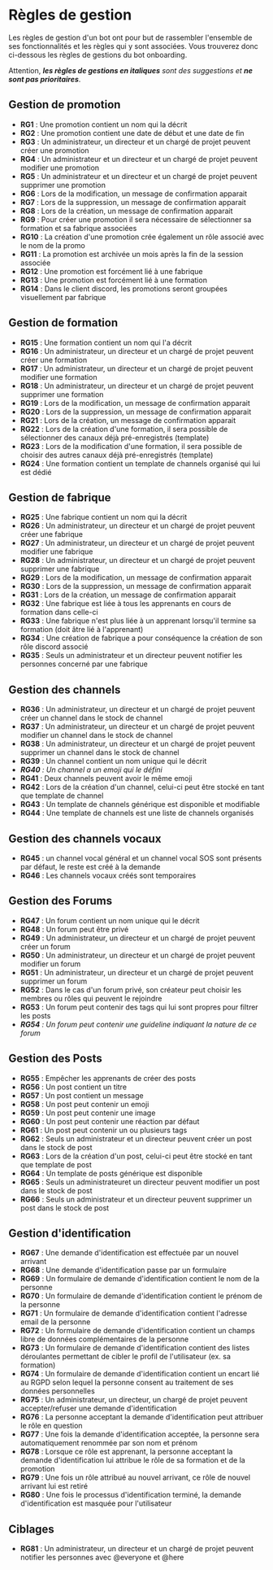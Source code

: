 # Règles de gestion

Les règles de gestion d'un bot ont pour but de rassembler l'ensemble de ses fonctionnalités et les règles qui y sont associées. Vous trouverez donc ci-dessous les règles de gestions du bot onboarding.

Attention, ***les règles de gestions en italiques** sont des suggestions et **ne sont pas prioritaires***.

## Gestion de promotion

- **RG1** : Une promotion contient un nom qui la décrit
- **RG2** : Une promotion contient une date de début et une date de fin
- **RG3** : Un administrateur, un directeur et un chargé de projet peuvent créer une promotion
- **RG4** : Un administrateur et un directeur et un chargé de projet peuvent modifier une promotion
- **RG5** : Un administrateur et un directeur et un chargé de projet peuvent supprimer une promotion
- **RG6** : Lors de la modification, un message de confirmation apparait
- **RG7** : Lors de la suppression, un message de confirmation apparait
- **RG8** : Lors de la création, un message de confirmation apparait
- **RG9** : Pour créer une promotion il sera nécessaire de sélectionner sa formation et sa fabrique associées
- **RG10** : La création d'une promotion crée également un rôle associé avec le nom de la promo
- **RG11** : La promotion est archivée un mois après la fin de la session associée
- **RG12** : Une promotion est forcément lié à une fabrique
- **RG13** : Une promotion est forcément lié à une formation
- **RG14** : Dans le client discord, les promotions seront groupées visuellement par fabrique

## Gestion de formation

- **RG15** : Une formation contient un nom qui l'a décrit
- **RG16** : Un administrateur, un directeur et un chargé de projet peuvent créer une formation
- **RG17** : Un administrateur, un directeur et un chargé de projet peuvent modifier une formation
- **RG18** : Un administrateur, un directeur et un chargé de projet peuvent supprimer une formation
- **RG19** : Lors de la modification, un message de confirmation apparait
- **RG20** : Lors de la suppression, un message de confirmation apparait
- **RG21** : Lors de la création, un message de confirmation apparait
- **RG22** : Lors de la création d'une formation, il sera possible de sélectionner des canaux déjà pré-enregistrés (template)
- **RG23** : Lors de la modification d'une formation, il sera possible de choisir des autres canaux déjà pré-enregistrés (template)
- **RG24** : Une formation contient un template de channels organisé qui lui est dédié

## Gestion de fabrique

- **RG25** : Une fabrique contient un nom qui la décrit
- **RG26** : Un administrateur, un directeur et un chargé de projet peuvent créer une fabrique
- **RG27** : Un administrateur, un directeur et un chargé de projet peuvent modifier une fabrique
- **RG28** : Un administrateur, un directeur et un chargé de projet peuvent supprimer une fabrique
- **RG29** : Lors de la modification, un message de confirmation apparait
- **RG30** : Lors de la suppression, un message de confirmation apparait
- **RG31** : Lors de la création, un message de confirmation apparait
- **RG32** : Une fabrique est liée à tous les apprenants en cours de formation dans celle-ci
- **RG33** : Une fabrique n'est plus liée à un apprenant lorsqu'il termine sa formation (doit âtre lié à l'apprenant)
- **RG34** : Une création de fabrique a pour conséquence la création de son rôle discord associé
- **RG35** : Seuls un administrateur et un directeur peuvent notifier les personnes concerné par une fabrique

## Gestion des channels

- **RG36** : Un administrateur, un directeur et un chargé de projet peuvent créer un channel dans le stock de channel
- **RG37** : Un administrateur, un directeur et un chargé de projet peuvent modifier un channel dans le stock de channel
- **RG38** : Un administrateur, un directeur et un chargé de projet peuvent supprimer un channel dans le stock de channel
- **RG39** : Un channel contient un nom unique qui le décrit
- ***RG40** : Un channel a un emoji qui le défini*
- **RG41** : Deux channels peuvent avoir le même emoji
- **RG42** : Lors de la création d'un channel, celui-ci peut être stocké en tant que template de channel
- **RG43** : Un template de channels générique est disponible et modifiable
- **RG44** : Une template de channels est une liste de channels organisés

## Gestion des channels vocaux

- **RG45** : un channel vocal général et un channel vocal SOS sont présents par défaut, le reste est créé à la demande
- **RG46** : Les channels vocaux créés sont temporaires

## Gestion des Forums

- **RG47** : Un forum contient un nom unique qui le décrit
- **RG48** : Un forum peut être privé
- **RG49** : Un administrateur, un directeur et un chargé de projet peuvent créer un forum
- **RG50** : Un administrateur, un directeur et un chargé de projet peuvent modifier un forum
- **RG51** : Un administrateur, un directeur et un chargé de projet peuvent supprimer un forum
- **RG52** : Dans le cas d'un forum privé, son créateur peut choisir les membres ou rôles qui peuvent le rejoindre
- **RG53** : Un forum peut contenir des tags qui lui sont propres pour filtrer les posts
- ***RG54** : Un forum peut contenir une guideline indiquant la nature de ce forum*

## Gestion des Posts

- **RG55** : Empêcher les apprenants de créer des posts
- **RG56** : Un post contient un titre
- **RG57** : Un post contient un message
- **RG58** : Un post peut contenir un emoji
- **RG59** : Un post peut contenir une image
- **RG60** : Un post peut contenir une réaction par défaut
- **RG61** : Un post peut contenir un ou plusieurs tags
- **RG62** : Seuls un administrateur et un directeur peuvent créer un post dans le stock de post
- **RG63** : Lors de la création d'un post, celui-ci peut être stocké en tant que template de post
- **RG64** : Un template de posts générique est disponible
- **RG65** : Seuls un administrateuret un directeur peuvent modifier un post dans le stock de post
- **RG66** : Seuls un administrateur et un directeur peuvent supprimer un post dans le stock de post

## Gestion d'identification

- **RG67** : Une demande d'identification est effectuée par un nouvel arrivant
- **RG68** : Une demande d'identification passe par un formulaire
- **RG69** : Un formulaire de demande d'identification contient le nom de la personne
- **RG70** : Un formulaire de demande d'identification contient le prénom de la personne
- **RG71** : Un formulaire de demande d'identification contient l'adresse email de la personne
- **RG72** : Un formulaire de demande d'identification contient un champs libre de données complémentaires de la personne
- **RG73** : Un formulaire de demande d'identification contient des listes déroulantes permettant de cibler le profil de l'utilisateur (ex. sa formation)
- **RG74** : Un formulaire de demande d'identification contient un encart lié au RGPD selon lequel la personne consent au traitement de ses données personnelles
- **RG75** : Un administrateur, un directeur, un chargé de projet peuvent accepter/refuser une demande d'identification
- **RG76** : La personne acceptant la demande d'identification peut attribuer le rôle en question
- **RG77** : Une fois la demande d'identification acceptée, la personne sera automatiquement renommée par son nom et prénom
- **RG78** : Lorsque ce rôle est apprenant, la personne acceptant la demande d'identification lui attribue le rôle de sa formation et de la promotion
- **RG79** : Une fois un rôle attribué au nouvel arrivant, ce rôle de nouvel arrivant lui est retiré
- **RG80** : Une fois le processus d'identification terminé, la demande d'identification est masquée pour l'utilisateur

## Ciblages

- **RG81** : Un administrateur, un directeur et un chargé de projet peuvent notifier les personnes avec @everyone et @here
